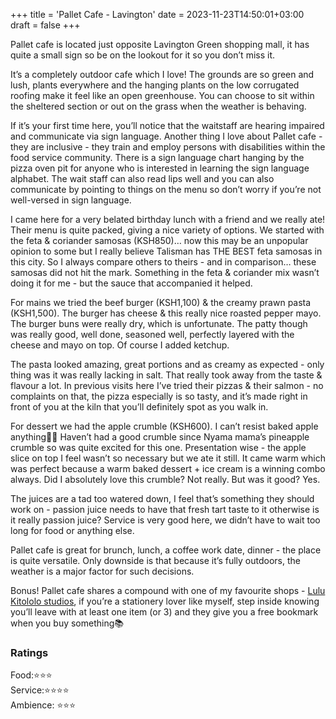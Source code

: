+++
title = 'Pallet Cafe - Lavington'
date = 2023-11-23T14:50:01+03:00
draft = false
+++

Pallet cafe is located just opposite Lavington Green shopping mall, it has quite a small sign so be on the lookout for it so you don’t miss it.

It’s a completely outdoor cafe which I love! The grounds are so green and lush, plants everywhere and the hanging plants on the low corrugated roofing make it feel like an open greenhouse. You can choose to sit within the sheltered section or out on the grass when the weather is behaving.

If it’s your first time here, you’ll notice that the waitstaff are hearing impaired and communicate via sign language. Another thing I love about Pallet cafe - they are inclusive - they train and employ persons with disabilities within the food service community. There is a sign language chart hanging by the pizza oven pit for anyone who is interested in learning the sign language alphabet. The wait staff can also read lips well and you can also communicate by pointing to things on the menu so don’t worry if you’re not well-versed in sign language.

I came here for a very belated birthday lunch with a friend and we really ate! Their menu is quite packed, giving a nice variety of options. We started with the feta & coriander samosas (KSH850)… now this may be an unpopular opinion to some but I really believe Talisman has THE BEST feta samosas in this city. So I always compare others to theirs - and in comparison… these samosas did not hit the mark. Something in the feta & coriander mix wasn’t doing it for me - but the sauce that accompanied it helped.

For mains we tried the beef burger (KSH1,100) & the creamy prawn pasta (KSH1,500). The burger has cheese & this really nice roasted pepper mayo. The burger buns were really dry, which is unfortunate. The patty though was really good, well done, seasoned well, perfectly layered with the cheese and mayo on top. Of course I added ketchup.

The pasta looked amazing, great portions and as creamy as expected - only thing was it was really lacking in salt. That really took away from the taste & flavour a lot. In previous visits here I’ve tried their pizzas & their salmon - no complaints on that, the pizza especially is so tasty, and it’s made right in front of you at the kiln that you’ll definitely spot as you walk in.

For dessert we had the apple crumble (KSH600). I can’t resist baked apple anything🙈😅 Haven’t had a good crumble since Nyama mama’s pineapple crumble so was quite excited for this one. Presentation wise - the apple slice on top I feel wasn’t so necessary but we ate it still. It came warm which was perfect because a warm baked dessert + ice cream is a winning combo always. Did I absolutely love this crumble? Not really. But was it good? Yes.

The juices are a tad too watered down, I feel that’s something they should work on - passion juice needs to have that fresh tart taste to it otherwise is it really passion juice? Service is very good here, we didn’t have to wait too long for food or anything else.

Pallet cafe is great for brunch, lunch, a coffee work date, dinner - the place is quite versatile. Only downside is that because it’s fully outdoors, the weather is a major factor for such decisions.

Bonus! Pallet cafe shares a compound with one of my favourite shops - [Lulu Kitololo studios](https://www.lulukitololo.com/), if you’re a stationery lover like myself, step inside knowing you’ll leave with at least one item (or 3) and they give you a free bookmark when you buy something📚

### Ratings

Food:⭐️⭐️⭐️<br>
Service:⭐️⭐️⭐️⭐️<br>
Ambience: ⭐️⭐️⭐️<br>
